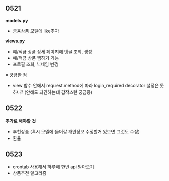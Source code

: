 ## 0521 

**models.py**
- 금융상품 모델에 like추가

**views.py**
- 예/적금 상품 상세 페이지에 댓글 조회, 생성
- 예/적금 상품 찜하기 기능
- 프로필 조회, 닉네임 변경

※ 궁금한 점
- view 함수 안에서 request.method에 따라 login_required decorator 설정은 못하나? (안해도 되긴하는데 갑작스런 궁금증)

## 0522
**추가로 해야할 것**
- 추천상품 (혹시 모델에 들어갈 개인정보 수정할거 있으면 그것도 수정)
- 환율

## 0523
- crontab 사용해서 하루에 한번 api 받아오기
- 상품추천 알고리즘